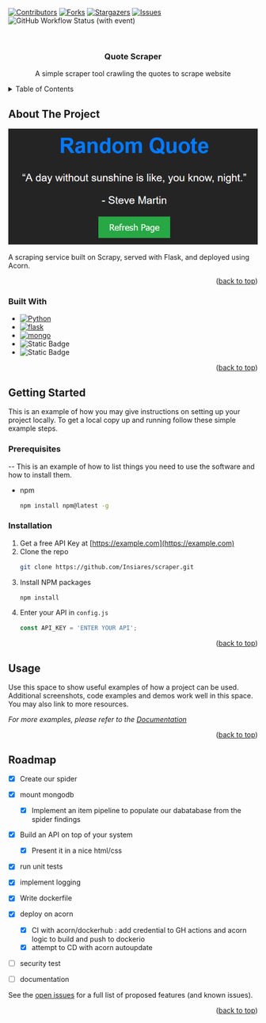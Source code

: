 <!-- Improved compatibility of back to top link: See: https://github.com/othneildrew/Best-README-Template/pull/73 -->
<a name="readme-top"></a>
<!--
*** Thanks for checking out the Best-README-Template. If you have a suggestion
*** that would make this better, please fork the repo and create a pull request
*** or simply open an issue with the tag "enhancement".
*** Don't forget to give the project a star!
*** Thanks again! Now go create something AMAZING! :D
-->



<!-- PROJECT SHIELDS -->
<!--
*** I'm using markdown "reference style" links for readability.
*** Reference links are enclosed in brackets [ ] instead of parentheses ( ).
*** See the bottom of this document for the declaration of the reference variables
*** for contributors-url, forks-url, etc. This is an optional, concise syntax you may use.
*** https://www.markdownguide.org/basic-syntax/#reference-style-links
-->
[![Contributors][contributors-shield]][contributors-url]
[![Forks][forks-shield]][forks-url]
[![Stargazers][stars-shield]][stars-url]
[![Issues][issues-shield]][issues-url]
![GitHub Workflow Status (with event)](https://img.shields.io/github/actions/workflow/status/Insiares/scraper/workflow.yml)



<!-- PROJECT LOGO -->
<br />
<div align="center">
  <a href="https://github.com/Insiares/scraper">
  </a>

<h3 align="center">Quote Scraper</h3>

  <p align="center">
    A simple scraper tool crawling the quotes to scrape website
    <br />
  </p>
</div>



<!-- TABLE OF CONTENTS -->
<details>
  <summary>Table of Contents</summary>
  <ol>
    <li>
      <a href="#about-the-project">About The Project</a>
      <ul>
        <li><a href="#built-with">Built With</a></li>
      </ul>
    </li>
    <li>
      <a href="#getting-started">Getting Started</a>
      <ul>
        <li><a href="#prerequisites">Prerequisites</a></li>
        <li><a href="#installation">Installation</a></li>
      </ul>
    </li>
    <li><a href="#usage">Usage</a></li>
    <li><a href="#roadmap">Roadmap</a></li>
    <li><a href="#contributing">Contributing</a></li>
    <li><a href="#license">License</a></li>
    <li><a href="#contact">Contact</a></li>
    <li><a href="#acknowledgments">Acknowledgments</a></li>
  </ol>
</details>



<!-- ABOUT THE PROJECT -->
## About The Project

![App Screen Shot][product-screenshot]

A scraping service built on Scrapy, served with Flask, and deployed using Acorn.


<p align="right">(<a href="#readme-top">back to top</a>)</p>



### Built With

* [![Python][Python-shield]][Python-url]
* [![flask][flask-shield]][flask-url]
* [![mongo][mongo-shield]][mongo-url]
* ![Static Badge](https://img.shields.io/badge/Acorn-orange?style=flat&color=orange&link=https%3A%2F%2Facorn.io%2F)
* ![Static Badge](https://img.shields.io/badge/Scrapy-brightgreen?style=flat-square&link=https%3A%2F%2Fscrapy.org%2F)

<p align="right">(<a href="#readme-top">back to top</a>)</p>



<!-- GETTING STARTED -->
## Getting Started

This is an example of how you may give instructions on setting up your project locally.
To get a local copy up and running follow these simple example steps.

### Prerequisites
--
This is an example of how to list things you need to use the software and how to install them.
* npm
  ```sh
  npm install npm@latest -g
  ```

### Installation

1. Get a free API Key at [https://example.com](https://example.com)
2. Clone the repo
   ```sh
   git clone https://github.com/Insiares/scraper.git
   ```
3. Install NPM packages
   ```sh
   npm install
   ```
4. Enter your API in `config.js`
   ```js
   const API_KEY = 'ENTER YOUR API';
   ```

<p align="right">(<a href="#readme-top">back to top</a>)</p>



<!-- USAGE EXAMPLES -->
## Usage

Use this space to show useful examples of how a project can be used. Additional screenshots, code examples and demos work well in this space. You may also link to more resources.

_For more examples, please refer to the [Documentation](https://example.com)_

<p align="right">(<a href="#readme-top">back to top</a>)</p>



<!-- ROADMAP -->
## Roadmap

- [x] Create our spider
- [x] mount mongodb
    - [x] Implement an item pipeline to populate our dabatabase from the spider findings
- [x] Build an API on top of your system
    - [x] Present it in a nice html/css 
- [x] run unit tests
- [x] implement logging
- [x] Write dockerfile
- [x] deploy on acorn
    - [x] CI with acorn/dockerhub : add credential to GH actions and acorn logic to build and push to dockerio
    - [x] attempt to CD with acorn autoupdate
- [ ] security test
- [ ] documentation


See the [open issues](https://github.com/Insiares/scraper/issues) for a full list of proposed features (and known issues).

<p align="right">(<a href="#readme-top">back to top</a>)</p>



<!-- MARKDOWN LINKS & IMAGES -->
<!-- https://www.markdownguide.org/basic-syntax/#reference-style-links -->
[contributors-shield]: https://img.shields.io/github/contributors/Insiares/scraper.svg?style=for-the-badge
[contributors-url]: https://github.com/Insiares/scraper/graphs/contributors
[forks-shield]: https://img.shields.io/github/forks/Insiares/scraper.svg?style=for-the-badge
[forks-url]: https://github.com/Insiares/scraper/network/members
[stars-shield]: https://img.shields.io/github/stars/Insiares/scraper.svg?style=for-the-badge
[stars-url]: https://github.com/Insiares/scraper/stargazers
[issues-shield]: https://img.shields.io/github/issues/Insiares/scraper.svg?style=for-the-badge
[issues-url]: https://github.com/Insiares/scraper/issues
[license-shield]: https://img.shields.io/github/license/Insiares/scraper.svg?style=for-the-badge
[license-url]: https://github.com/Insiares/scraper/blob/master/LICENSE.txt
[linkedin-shield]: https://img.shields.io/badge/-LinkedIn-black.svg?style=for-the-badge&logo=linkedin&colorB=555
[linkedin-url]: https://linkedin.com/in/linkedin_username
[product-screenshot]: static/screenshot.png
[Next.js]: https://img.shields.io/badge/next.js-000000?style=for-the-badge&logo=nextdotjs&logoColor=white
[Next-url]: https://nextjs.org/
[React.js]: https://img.shields.io/badge/React-20232A?style=for-the-badge&logo=react&logoColor=61DAFB
[React-url]: https://reactjs.org/
[Vue.js]: https://img.shields.io/badge/Vue.js-35495E?style=for-the-badge&logo=vuedotjs&logoColor=4FC08D
[Vue-url]: https://vuejs.org/
[Angular.io]: https://img.shields.io/badge/Angular-DD0031?style=for-the-badge&logo=angular&logoColor=white
[Angular-url]: https://angular.io/
[Svelte.dev]: https://img.shields.io/badge/Svelte-4A4A55?style=for-the-badge&logo=svelte&logoColor=FF3E00
[Svelte-url]: https://svelte.dev/
[Laravel.com]: https://img.shields.io/badge/Laravel-FF2D20?style=for-the-badge&logo=laravel&logoColor=white
[Laravel-url]: https://laravel.com
[Bootstrap.com]: https://img.shields.io/badge/Bootstrap-563D7C?style=for-the-badge&logo=bootstrap&logoColor=white
[Bootstrap-url]: https://getbootstrap.com
[JQuery.com]: https://img.shields.io/badge/jQuery-0769AD?style=for-the-badge&logo=jquery&logoColor=white
[JQuery-url]: https://jquery.com 
[Python-shield]:https://img.shields.io/badge/python-3670A0?style=for-the-badge&logo=python&logoColor=ffdd54
[Python-url]:https://www.python.org/
[Streamlit-shield]:https://static.streamlit.io/badges/streamlit_badge_black_white.svg
[Streamlit-url]:https://streamlit.io/
[flask-shield]:https://img.shields.io/badge/Flask-000000?style=for-the-badge&logo=flask&logoColor=white
[mysql-shield]:https://img.shields.io/badge/MySQL-00000F?style=for-the-badge&logo=mysql&logoColor=white
[scikit-shield]:https://img.shields.io/badge/scikit--learn-%23F7931E.svg?style=for-the-badge&logo=scikit-learn&logoColor=white
[NumPy]:https://img.shields.io/badge/numpy-%23013243.svg?style=for-the-badge&logo=numpy&logoColor=white
[flask-url]: https://flask.palletsprojects.com/en/3.0.x/
[mongo-shield]:https://img.shields.io/badge/MongoDB-4EA94B?style=for-the-badge&logo=mongodb&logoColor=white
[mongo-url]:www.mongodb.com
